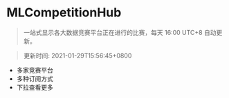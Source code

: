 # MLCompetitionHub

> 一站式显示各大数据竞赛平台正在进行的比赛，每天 16:00 UTC+8 自动更新。
  
> 更新时间: 2021-01-29T15:56:45+0800 

* 多家竞赛平台
* 多种订阅方式
* 下拉查看更多